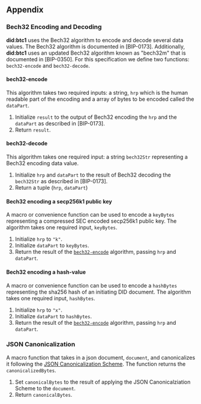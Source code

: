## Appendix

### Bech32 Encoding and Decoding

**did:btc1** uses the Bech32 algorithm to encode and decode several data values. The Bech32 algorithm is documented in [BIP-0173]. Additionally, **did:btc1** uses an updated Bech32 algorithm known as "bech32m" that is documented in [BIP-0350]. For this specification we define two functions: `bech32-encode` and `bech32-decode`.

#### bech32-encode

This algorithm takes two required inputs: a string, `hrp` which is the human readable part of the encoding and a array of bytes to be encoded called the `dataPart`.

1. Initialize `result` to the output of Bech32 encoding the `hrp` and the `dataPart` as described in [BIP-0173].
2. Return `result`.

#### bech32-decode

This algorithm takes one required input: a string `bech32Str` representing a Bech32 encoding data value.

1. Initialize `hrp` and `dataPart` to the result of Bech32 decoding the `bech32Str` as described in [BIP-0173].
2. Return a tuple (`hrp`, `dataPart`)

#### Bech32 encoding a secp256k1 public key

A macro or convenience function can be used to encode a `keyBytes` representing a compressed SEC encoded secp256k1 public key. The algorithm takes one required input, `keyBytes`.

1. Initialize `hrp` to `"k"`.
2. Initialize `dataPart` to `keyBytes`.
3. Return the result of the [`bech32-encode`](#911-bech32-encode) algorithm, passing `hrp` and `dataPart`.

#### Bech32 encoding a hash-value

A macro or convenience function can be used to encode a `hashBytes` representing the sha256 hash of an initiating DID document. The algorithm takes one required input, `hashBytes`.

1. Initialize `hrp` to `"x"`.
2. Initialize `dataPart` to `hashBytes`.
3. Return the result of the [`bech32-encode`](#911-bech32-encode) algorithm, passing `hrp` and `dataPart`.


### JSON Canonicalization

A macro function that takes in a json document, `document`, and canonicalizes it following the [JSON Canonicalization Scheme](https://www.rfc-editor.org/rfc/rfc8785). The function returns the `canonicalizedBytes`.

1. Set `canonicalBytes` to the result of applying the JSON Canonicalziation Scheme to the `document`.
2. Return `canonicalBytes`.
